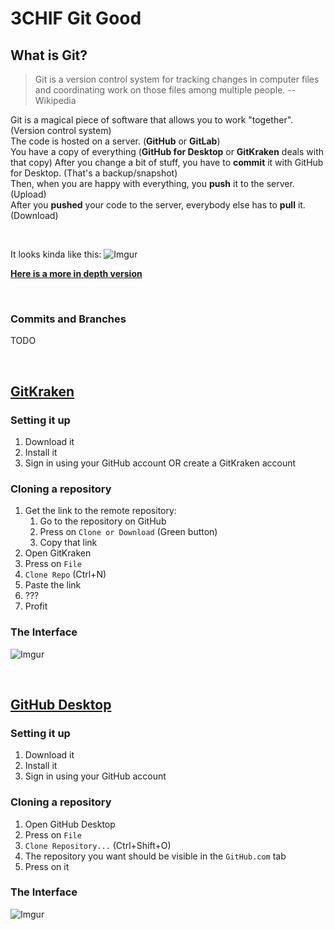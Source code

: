 # 3CHIF Git Good

## What is Git?
> Git is a version control system for tracking changes in computer files and coordinating work on those files among multiple people. -- Wikipedia


Git is a magical piece of software that allows you to work "together". (Version control system)  
The code is hosted on a server. (**GitHub** or **GitLab**)  
You have a copy of everything (**GitHub for Desktop** or **GitKraken** deals with that copy) 
After you change a bit of stuff, you have to **commit** it with GitHub for Desktop. (That's a backup/snapshot)  
Then, when you are happy with everything, you **push** it to the server. (Upload)  
After you **pushed** your code to the server, everybody else has to **pull** it. (Download)

<br>

It looks kinda like this:
![Imgur](https://i.imgur.com/c4skNTu.png?1)

[**Here is a more in depth version**](http://patrickzahnd.ch/uploads/git-transport-v1.png)  

<br>

### Commits and Branches  

TODO

<br>
<h2> <a href="https://www.gitkraken.com/"> GitKraken </a> </h2>

### Setting it up
1. Download it  
2. Install it
3. Sign in using your GitHub account OR create a GitKraken account

### Cloning a repository

1. Get the link to the remote repository:
   1. Go to the repository on GitHub
   2. Press on `Clone or Download` (Green button)
   3. Copy that link
2. Open GitKraken
3. Press on `File`
4. `Clone Repo` (Ctrl+N)
5. Paste the link
6. ???
7. Profit

### The Interface
![Imgur](https://i.imgur.com/6VU34r0.png)

<br>
<h2> <a href="https://desktop.github.com/"> GitHub Desktop </a> </h2>

### Setting it up
1. Download it  
2. Install it
3. Sign in using your GitHub account

###  Cloning a repository
1. Open GitHub Desktop
2. Press on `File`
3. `Clone Repository...` (Ctrl+Shift+O)
4. The repository you want should be visible in the `GitHub.com` tab
5. Press on it

### The Interface
![Imgur](https://i.imgur.com/jzxR0bx.png)
